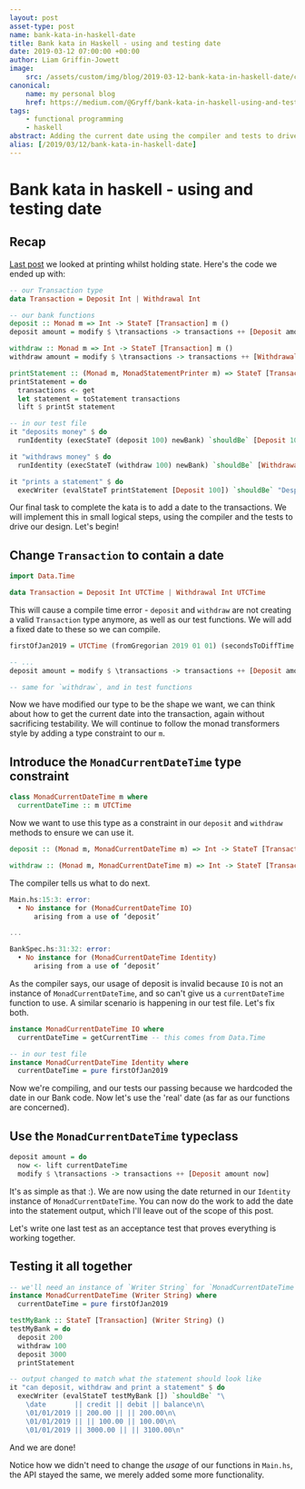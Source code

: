 ```yaml
---
layout: post
asset-type: post
name: bank-kata-in-haskell-date
title: Bank kata in Haskell - using and testing date
date: 2019-03-12 07:00:00 +00:00
author: Liam Griffin-Jowett
image:
    src: /assets/custom/img/blog/2019-03-12-bank-kata-in-haskell-date/calendar.jpg
canonical:
    name: my personal blog
    href: https://medium.com/@Gryff/bank-kata-in-haskell-using-and-testing-date-6a34bd97eba7?source=friends_link&sk=68cede42cf8619ad4d0adfd3a21aa93d
tags:
    - functional programming
    - haskell
abstract: Adding the current date using the compiler and tests to drive the design
alias: [/2019/03/12/bank-kata-in-haskell-date]
---
```


# Bank kata in haskell - using and testing date

## Recap

[Last post](/2019/02/21/bank-kata-in-haskell-printing/) we looked at printing whilst holding state. Here's the code we ended up with:

```haskell
-- our Transaction type
data Transaction = Deposit Int | Withdrawal Int

-- our bank functions
deposit :: Monad m => Int -> StateT [Transaction] m ()
deposit amount = modify $ \transactions -> transactions ++ [Deposit amount]

withdraw :: Monad m => Int -> StateT [Transaction] m ()
withdraw amount = modify $ \transactions -> transactions ++ [Withdrawal amount]

printStatement :: (Monad m, MonadStatementPrinter m) => StateT [Transaction] m ()
printStatement = do
  transactions <- get
  let statement = toStatement transactions
  lift $ printSt statement

-- in our test file
it "deposits money" $ do
  runIdentity (execStateT (deposit 100) newBank) `shouldBe` [Deposit 100]

it "withdraws money" $ do
  runIdentity (execStateT (withdraw 100) newBank) `shouldBe` [Withdrawal 100]

it "prints a statement" $ do
  execWriter (evalStateT printStatement [Deposit 100]) `shouldBe` "Desposited 100 | Balance 100\n"
```

Our final task to complete the kata is to add a date to the transactions. We will implement this in small logical steps, using the compiler and the tests to drive our design. Let's begin!

## Change `Transaction` to contain a date

```haskell
import Data.Time

data Transaction = Deposit Int UTCTime | Withdrawal Int UTCTime
```

This will cause a compile time error - `deposit` and `withdraw` are not creating a valid `Transaction` type anymore, as well as our test functions. We will add a fixed date to these so we can compile.

```haskell
firstOfJan2019 = UTCTime (fromGregorian 2019 01 01) (secondsToDiffTime 0)

-- ...
deposit amount = modify $ \transactions -> transactions ++ [Deposit amount firstOfJan2019]

-- same for `withdraw`, and in test functions
```

Now we have modified our type to be the shape we want, we can think about how to get the current date into the transaction, again without sacrificing testability. We will continue to follow the monad transformers style by adding a type constraint to our `m`.

## Introduce the `MonadCurrentDateTime` type constraint

```haskell
class MonadCurrentDateTime m where
  currentDateTime :: m UTCTime
```

Now we want to use this type as a constraint in our `deposit` and `withdraw` methods to ensure we can use it.

```haskell
deposit :: (Monad m, MonadCurrentDateTime m) => Int -> StateT [Transaction] m ()

withdraw :: (Monad m, MonadCurrentDateTime m) => Int -> StateT [Transaction] m ()
```

The compiler tells us what to do next.

```haskell
Main.hs:15:3: error:
  • No instance for (MonadCurrentDateTime IO)
      arising from a use of ‘deposit’

...

BankSpec.hs:31:32: error:
  • No instance for (MonadCurrentDateTime Identity)
      arising from a use of ‘deposit’
```

As the compiler says, our usage of deposit is invalid because `IO` is not an instance of `MonadCurrentDateTime`, and so can't give us a `currentDateTime` function to use. A similar scenario is happening in our test file. Let's fix both.

```haskell
instance MonadCurrentDateTime IO where
  currentDateTime = getCurrentTime -- this comes from Data.Time

-- in our test file
instance MonadCurrentDateTime Identity where
  currentDateTime = pure firstOfJan2019
```

Now we're compiling, and our tests our passing because we hardcoded the date in our Bank code. Now let's use the 'real' date (as far as our functions are concerned).

## Use the `MonadCurrentDateTime` typeclass

```haskell
deposit amount = do
  now <- lift currentDateTime
  modify $ \transactions -> transactions ++ [Deposit amount now]
```

It's as simple as that :). We are now using the date returned in our `Identity` instance of `MonadCurrentDateTime`. You can now do the work to add the date into the statement output, which I'll leave out of the scope of this post.

Let's write one last test as an acceptance test that proves everything is working together.

## Testing it all together

```haskell
-- we'll need an instance of `Writer String` for `MonadCurrentDateTime` for our test
instance MonadCurrentDateTime (Writer String) where
  currentDateTime = pure firstOfJan2019

testMyBank :: StateT [Transaction] (Writer String) ()
testMyBank = do
  deposit 200
  withdraw 100
  deposit 3000
  printStatement

-- output changed to match what the statement should look like
it "can deposit, withdraw and print a statement" $ do
  execWriter (evalStateT testMyBank []) `shouldBe` "\
    \date       || credit || debit || balance\n\
    \01/01/2019 || 200.00 || || 200.00\n\
    \01/01/2019 || || 100.00 || 100.00\n\
    \01/01/2019 || 3000.00 || || 3100.00\n"
```

And we are done!

Notice how we didn't need to change the _usage_ of our functions in `Main.hs`, the API stayed the same, we merely added some more functionality.

